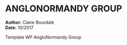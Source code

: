 ANGLONORMANDY GROUP
===============

**Author:** Claire Bourdalé  
**Date:** 10/2017

Template WP AngloNormandy Group
